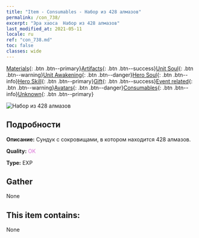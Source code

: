 ```yaml
---
title: "Item - Consumables - Набор из 428 алмазов"
permalink: /con_738/
excerpt: "Эра хаоса  Набор из 428 алмазов"
last_modified_at: 2021-05-11
locale: ru
ref: "con_738.md"
toc: false
classes: wide
---
```

 [Materials](/ItemsRU/){: .btn .btn--primary}[Artifacts](/ItemsRU/Artifacts/){: .btn .btn--success}[Unit Soul](/ItemsRU/UnitSoul/){: .btn .btn--warning}[Unit Awakening](/ItemsRU/UnitAwakening/){: .btn .btn--danger}[Hero Soul](/ItemsRU/HeroSoul/){: .btn .btn--info}[Hero Skill](/ItemsRU/HeroSkill/){: .btn .btn--primary}[Gift](/ItemsRU/Gift/){: .btn .btn--success}[Event related](/ItemsRU/Events/){: .btn .btn--warning}[Avatars](/ItemsRU/Avatars/){: .btn .btn--danger}[Consumables](/ItemsRU/Consumables/){: .btn .btn--info}[Unknown](/ItemsRU/Unknown/){: .btn .btn--primary}

 ![Набор из 428 алмазов](/images/t/i_tool_30274.png)

## Подробности
 **Описание:** Сундук с сокровищами, в котором находится 428 алмазов.

 **Quality:** <span style="color: #DA70D6">OK</span>

 **Type:** EXP

## Gather

  None

## This item contains:

  None

